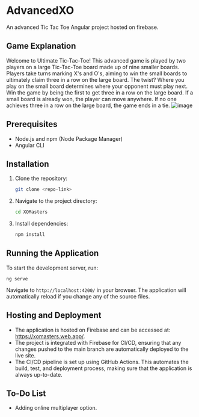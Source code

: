 # AdvancedXO

An advanced Tic Tac Toe Angular project hosted on firebase.

## Game Explanation

Welcome to Ultimate Tic-Tac-Toe! This advanced game is played by two players on a large Tic-Tac-Toe board made up of nine smaller boards. Players take turns marking X's and O's, aiming to win the small boards to ultimately claim three in a row on the large board. The twist? Where you play on the small board determines where your opponent must play next. Win the game by being the first to get three in a row on the large board. If a small board is already won, the player can move anywhere. If no one achieves three in a row on the large board, the game ends in a tie.
![image](https://github.com/user-attachments/assets/43c2eb64-5758-4698-b6bb-a8782d29db57)

## Prerequisites

- Node.js and npm (Node Package Manager)
- Angular CLI

## Installation

1. Clone the repository:

   ```sh
   git clone <repo-link>
   ```

2. Navigate to the project directory:

   ```sh
   cd XOMasters
   ```

3. Install dependencies:

   ```sh
   npm install
   ```

## Running the Application

To start the development server, run:

```text
ng serve
```

Navigate to `http://localhost:4200/` in your browser. The application will automatically reload if you change any of the source files.

## Hosting and Deployment

- The application is hosted on Firebase and can be accessed at: <https://xomasters.web.app/>.
- The project is integrated with Firebase for CI/CD, ensuring that any changes pushed to the main branch are automatically deployed to the live site.
- The CI/CD pipeline is set up using GitHub Actions. This automates the build, test, and deployment process, making sure that the application is always up-to-date.

## To-Do List

- Adding online multiplayer option.
